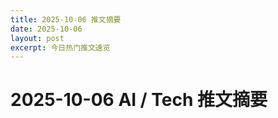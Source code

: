 ```yaml
---
title: 2025-10-06 推文摘要
date: 2025-10-06
layout: post
excerpt: 今日热门推文速览
---
```


# 2025-10-06 AI / Tech 推文摘要

